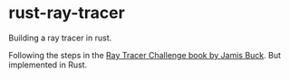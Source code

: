 # rust-ray-tracer
Building a ray tracer in rust.

Following the steps in the [Ray Tracer Challenge book by Jamis Buck](https://pragprog.com/titles/jbtracer/the-ray-tracer-challenge/). But implemented in Rust.
